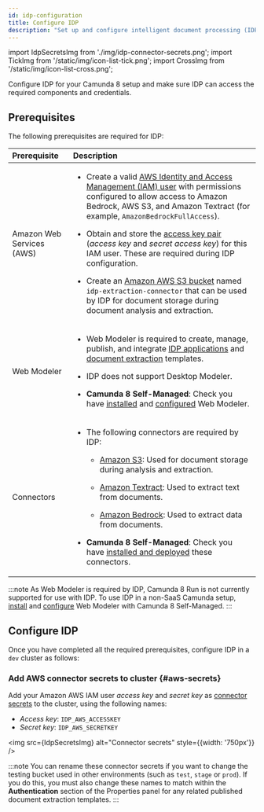```yaml
---
id: idp-configuration
title: Configure IDP
description: "Set up and configure intelligent document processing (IDP) in Camunda 8 SaaS and Self-Managed."
---
```


import IdpSecretsImg from './img/idp-connector-secrets.png';
import TickImg from '/static/img/icon-list-tick.png';
import CrossImg from '/static/img/icon-list-cross.png';

Configure IDP for your Camunda 8 setup and make sure IDP can access the required components and credentials.

## Prerequisites

The following prerequisites are required for IDP:

| Prerequisite              | Description                                                                                                                                                                                                                                                                                                                                                                                                                                                                                                                                                                                                                                                                                                                                    |
| :------------------------ | :--------------------------------------------------------------------------------------------------------------------------------------------------------------------------------------------------------------------------------------------------------------------------------------------------------------------------------------------------------------------------------------------------------------------------------------------------------------------------------------------------------------------------------------------------------------------------------------------------------------------------------------------------------------------------------------------------------------------------------------------- |
| Amazon Web Services (AWS) | <ul><li><p>Create a valid [AWS Identity and Access Management (IAM) user](https://docs.aws.amazon.com/IAM/latest/UserGuide/id_users.html) with permissions configured to allow access to Amazon Bedrock, AWS S3, and Amazon Textract (for example, `AmazonBedrockFullAccess`).</p></li><li><p>Obtain and store the [access key pair](https://docs.aws.amazon.com/IAM/latest/UserGuide/id_credentials_access-keys.html) (_access key_ and _secret access key_) for this IAM user. These are required during IDP configuration.</p></li><li><p>Create an [Amazon AWS S3 bucket](https://aws.amazon.com/s3/) named `idp-extraction-connector` that can be used by IDP for document storage during document analysis and extraction.</p></li></ul> |
| Web Modeler               | <ul><li><p>Web Modeler is required to create, manage, publish, and integrate [IDP applications](idp-applications.md) and [document extraction](idp-document-extraction.md) templates.</p></li><li><p>IDP does not support Desktop Modeler.</p></li><li><p>**Camunda 8 Self-Managed**: Check you have [installed](/self-managed/modeler/web-modeler/installation.md) and [configured](/self-managed/modeler/web-modeler/configuration/configuration.md) Web Modeler.</p></li></ul>                                                                                                                                                                                                                                                              |
| Connectors                | <ul><li><p>The following connectors are required by IDP:<ul><li><p>[Amazon S3](/components/connectors/out-of-the-box-connectors/amazon-s3.md): Used for document storage during analysis and extraction.</p></li><li><p>[Amazon Textract](/components/connectors/out-of-the-box-connectors/amazon-textract.md): Used to extract text from documents.</p></li><li><p>[Amazon Bedrock](/components/connectors/out-of-the-box-connectors/amazon-bedrock.md): Used to extract data from documents.</p></li></ul></p></li><li><p>**Camunda 8 Self-Managed**: Check you have [installed and deployed](/self-managed/connectors-deployment/install-and-start.md) these connectors.</p></li></ul>                                                      |

:::note
As Web Modeler is required by IDP, Camunda 8 Run is not currently supported for use with IDP. To use IDP in a non-SaaS Camunda setup, [install](/self-managed/modeler/web-modeler/installation.md) and [configure](/self-managed/modeler/web-modeler/configuration/configuration.md) Web Modeler with Camunda 8 Self-Managed.
:::

## Configure IDP

Once you have completed all the required prerequisites, configure IDP in a `dev` cluster as follows:

### Add AWS connector secrets to cluster {#aws-secrets}

Add your Amazon AWS IAM user _access key_ and _secret key_ as [connector secrets](/components/console/manage-clusters/manage-secrets.md) to the cluster, using the following names:

- _Access key_: `IDP_AWS_ACCESSKEY`
- _Secret key_: `IDP_AWS_SECRETKEY`

<img src={IdpSecretsImg} alt="Connector secrets" style={{width: '750px'}} />

:::note
You can rename these connector secrets if you want to change the testing bucket used in other environments (such as `test`, `stage` or `prod`). If you do this, you must also change these names to match within the **Authentication** section of the Properties panel for any related published document extraction templates.
:::
